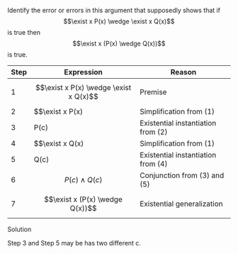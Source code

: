 Identify the error or errors in this argument that supposedly shows that if $$\exist x P(x) \wedge \exist x Q(x)$$ is true then $$\exist x (P(x) \wedge Q(x))$$ is true.

|Step|Expression|Reason|
|--|--|--|
|1|$$\exist x P(x) \wedge \exist x Q(x)$$|Premise|
|2|$$\exist x P(x)|Simplification from (1)|
|3|P(c)|Existential instantiation from (2)|
|4|$$\exist x Q(x)|Simplification from (1)|
|5|Q(c)|Existential instantiation from (4)|
|6|$$P(c) \wedge Q(c)$$|Conjunction from (3) and (5)|
|7|$$\exist x (P(x) \wedge Q(x))$$|Existential generalization|

Solution

Step 3 and Step 5 may be has two different c.